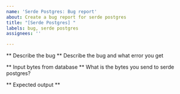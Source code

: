 ```yaml
---
name: 'Serde Postgres: Bug report'
about: Create a bug report for serde postgres
title: "[Serde Postgres] "
labels: bug, serde postgres
assignees: ''

---
```


** Describe the bug ** 
Describe the bug and what error you get

** Input bytes from database **
What is the bytes you send to serde postgres?

** Expected output **
